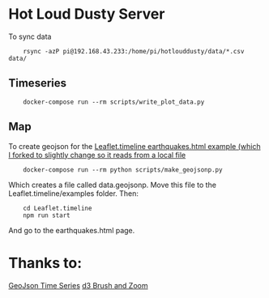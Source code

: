 # Hot Loud Dusty Server

To sync data

        rsync -azP pi@192.168.43.233:/home/pi/hotlouddusty/data/*.csv data/

## Timeseries

        docker-compose run --rm scripts/write_plot_data.py 

## Map

To create geojson for the [Leaflet.timeline earthquakes.html example (which I forked to slightly change so it reads from a local file](https://github.com/ssuffian/Leaflet.timeline)
        
        docker-compose run --rm python scripts/make_geojsonp.py

Which creates a file called data.geojsonp. Move this file to the Leaflet.timeline/examples folder. Then:

        cd Leaflet.timeline
        npm run start

And go to the earthquakes.html page.

# Thanks to:
[GeoJson Time Series](https://github.com/skeate/Leaflet.timeline)
[d3 Brush and Zoom](https://bl.ocks.org/mbostock/34f08d5e11952a80609169b7917d4172)
